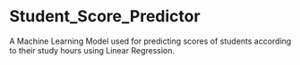 # Student_Score_Predictor
A Machine Learning Model used for predicting scores of students according to their study hours using Linear Regression.
